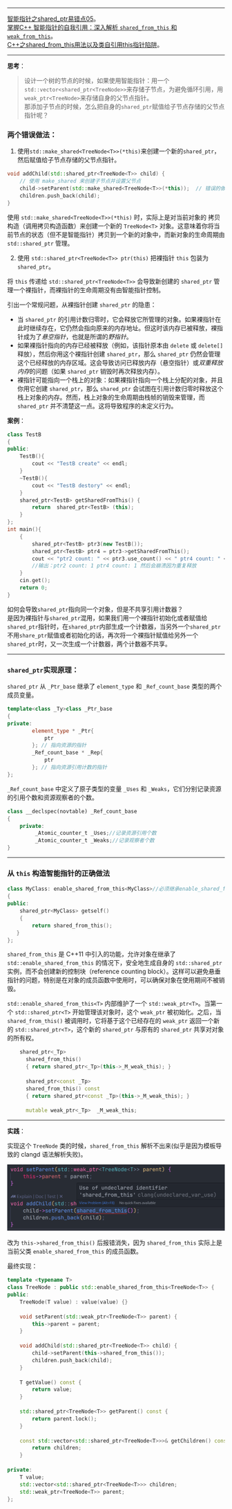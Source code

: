 
---

[智能指针之shared_ptr易错点05](https://blog.csdn.net/weixin_44517656/article/details/114208041)。   
[掌握C++ 智能指针的自我引用：深入解析 `shared_from_this` 和 `weak_from_this`](https://zhuanlan.zhihu.com/p/701343248)。   
[C++之shared_from_this用法以及类自引用this指针陷阱](https://blog.csdn.net/weixin_44834554/article/details/131589849)。

---

**思考**：
> 设计一个树的节点的时候，如果使用智能指针：用一个`std::vector<shared_ptr<TreeNode>>`来存储子节点，为避免循环引用，用`weak_ptr<TreeNode>`来存储自身的父节点指针。  
> 那添加子节点的时候，怎么把自身的`shared_ptr`赋值给子节点存储的父节点指针呢？

### 两个错误做法：

1. 使用`std::make_shared<TreeNode<T>>(*this)`来创建一个新的`shared_ptr`，然后赋值给子节点存储的父节点指针。
```cpp
void addChild(std::shared_ptr<TreeNode<T>> child) {
    // 使用 make_shared 来创建子节点并设置父节点
    child->setParent(std::make_shared<TreeNode<T>>(*this));  // 错误的做法
    children.push_back(child);
}
```
使用 `std::make_shared<TreeNode<T>>(*this)` 时，实际上是对当前对象的 拷贝构造（调用拷贝构造函数）来创建一个新的 `TreeNode<T>` 对象。这意味着你将当前节点的状态（但不是智能指针）拷贝到一个新的对象中，而新对象的生命周期由 `std::shared_ptr` 管理。

2. 使用 `std::shared_ptr<TreeNode<T>> ptr(this)` 把裸指针 `this` 包装为 `shared_ptr`。

将 `this` 传递给 `std::shared_ptr<TreeNode<T>>` 会导致新创建的 `shared_ptr` 管理一个裸指针，而裸指针的生命周期没有由智能指针控制。

引出一个常规问题，从裸指针创建 `shared_ptr` 的隐患：

- 当 `shared_ptr` 的引用计数归零时，它会释放它所管理的对象。如果裸指针在此时继续存在，它仍然会指向原来的内存地址。但这时该内存已被释放，裸指针成为了*悬空指针*，也就是所谓的*野指针*。
- 如果裸指针指向的内存已经被释放（例如，该指针原本由 `delete` 或 `delete[]` 释放），然后你用这个裸指针创建 `shared_ptr`，那么 `shared_ptr` 仍然会管理这个已经释放的内存区域。这会导致访问已释放内存（悬空指针）或*双重释放内存*的问题（如果 `shared_ptr` 销毁时再次释放内存）。
- 裸指针可能指向一个栈上的对象：如果裸指针指向一个栈上分配的对象，并且你用它创建 `shared_ptr`，那么 `shared_ptr` 会试图在引用计数归零时释放这个栈上对象的内存。然而，栈上对象的生命周期由栈帧的销毁来管理，而 `shared_ptr` 并不清楚这一点。这将导致程序的未定义行为。

**案例**：

```cpp
class TestB
{
public:
	TestB(){
		cout << "TestB create" << endl;
	}
	~TestB(){
		cout << "TestB destory" << endl;
	}
	shared_ptr<TestB> getSharedFromThis() { 
		return  shared_ptr<TestB> (this); 
	}
};
int main(){
	{
		shared_ptr<TestB> ptr3(new TestB());
		shared_ptr<TestB> ptr4 = ptr3->getSharedFromThis();
		cout << "ptr2 count: " << ptr3.use_count() << " ptr4 count: " << ptr4.use_count() << endl;
		//输出：ptr2 count: 1 ptr4 count: 1 然后会崩溃因为重复释放
	}
	cin.get();
	return 0;
}
```

如何会导致`shared_ptr`指向同一个对象，但是不共享引用计数器？  
是因为裸指针与`shared_ptr`混用，如果我们用一个裸指针初始化或者赋值给`shared_ptr`指针时，在`shared_ptr`内部生成一个计数器，当另外一个`shared_ptr`不用`share_ptr`赋值或者初始化的话，再次将一个裸指针赋值给另外一个`shared_ptr`时，又一次生成一个计数器，两个计数器不共享。

---

### `shared_ptr`实现原理：

`shared_ptr` 从 `_Ptr_base` 继承了 `element_type` 和 `_Ref_count_base` 类型的两个成员变量。
```cpp
template<class _Ty>class _Ptr_base
{ 
private: 
        element_type * _Ptr{
            ptr
        }; // 指向资源的指针 
        _Ref_count_base * _Rep{
            ptr
        }; // 指向资源引用计数的指针
};
```
`_Ref_count_base` 中定义了原子类型的变量 `_Uses` 和 `_Weaks`，它们分别记录资源的引用个数和资源观察者的个数。
```cpp
class __declspec(novtable) _Ref_count_base
{ 
    private:
         _Atomic_counter_t _Uses;//记录资源引用个数 
         _Atomic_counter_t _Weaks;//记录观察者个数
}
```

---

### 从 `this` 构造智能指针的正确做法
```cpp
class MyClass: enable_shared_from_this<MyClass>//必须继承enable_shared_from_this
{
public:
    shared_ptr<MyClass> getself()
    {
        return shared_from_this();
   }
};
```

`shared_from_this` 是 C++11 中引入的功能，允许对象在继承了 `std::enable_shared_from_this` 的情况下，安全地生成自身的 `std::shared_ptr` 实例，而不会创建新的控制块（reference counting block）。这样可以避免悬垂指针的问题，特别是在对象的成员函数中使用时，可以确保对象在使用期间不被销毁。

`std::enable_shared_from_this<T>` 内部维护了一个 `std::weak_ptr<T>`。当第一个 `std::shared_ptr<T>` 开始管理该对象时，这个 `weak_ptr` 被初始化。之后，当 `shared_from_this()` 被调用时，它将基于这个已经存在的 `weak_ptr` 返回一个新的 `std::shared_ptr<T>`，这个新的 `shared_ptr` 与原有的 `shared_ptr` 共享对对象的所有权。
```cpp
    shared_ptr<_Tp>
      shared_from_this()
      { return shared_ptr<_Tp>(this->_M_weak_this); }

      shared_ptr<const _Tp>
      shared_from_this() const
      { return shared_ptr<const _Tp>(this->_M_weak_this); }

      mutable weak_ptr<_Tp>  _M_weak_this;
```

---

**实践**：

实现这个 `TreeNode` 类的时候，`shared_from_this` 解析不出来(似乎是因为模板导致的 clangd 语法解析失败)。

![语法](/images/ERRORshared_from_this.png)

改为 `this->shared_from_this()` 后报错消失，因为 `shared_from_this` 实际上是当前父类 `enable_shared_from_this` 的成员函数。

最终实现：

```cpp
template <typename T>
class TreeNode : public std::enable_shared_from_this<TreeNode<T>> {
public:
    TreeNode(T value) : value(value) {}

    void setParent(std::weak_ptr<TreeNode<T>> parent) {
        this->parent = parent;
    }

    void addChild(std::shared_ptr<TreeNode<T>> child) {
        child->setParent(this->shared_from_this());
        children.push_back(child);
    }

    T getValue() const {
        return value;
    }

    std::shared_ptr<TreeNode<T>> getParent() const {
        return parent.lock();
    }

    const std::vector<std::shared_ptr<TreeNode<T>>>& getChildren() const {
        return children;
    }

private:
    T value;
    std::vector<std::shared_ptr<TreeNode<T>>> children;
    std::weak_ptr<TreeNode<T>> parent;
};
```